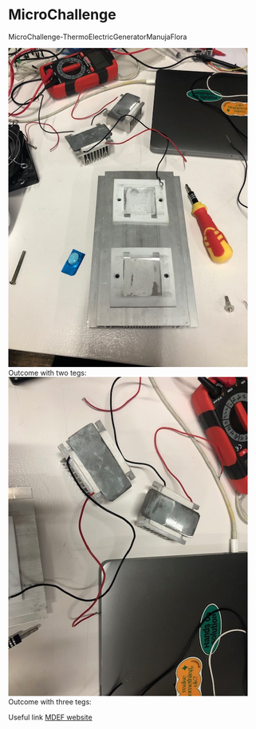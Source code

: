 # MicroChallenge
MicroChallenge-ThermoElectricGeneratorManujaFlora



![Alt text](IMG_2030.jpg) Outcome with two tegs:
![Alt text](IMG_2031.jpg) Outcome with three tegs:









Useful link 
[MDEF website](https://mdef.fablabbcn.org/2023-24/year-1/t2/digital-prototyping-for-design/)
